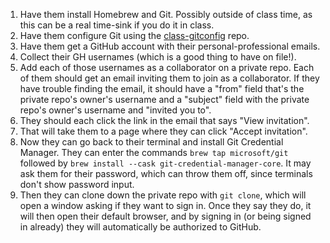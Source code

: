 1. Have them install Homebrew and Git. Possibly outside of class time, as this can be a real time-sink if you do it in class.
2. Have them configure Git using the [class-gitconfig](https://github.com/abbreviatedman/class-gitconfig) repo.
3. Have them get a GitHub account with their personal-professional emails.
4. Collect their GH usernames (which is a good thing to have on file!).
5. Add each of those usernames as a collaborator on a private repo. Each of them should get an email inviting them to join as a collaborator. If they have trouble finding the email, it should have a "from" field that's the private repo's owner's username and a "subject" field  with the private repo's owner's username and "invited you to".
6. They should each click the link in the email that says "View invitation".
7. That will take them to a page where they can click "Accept invitation".
8. Now they can go back to their terminal and install Git Credential Manager. They can enter the commands `brew tap microsoft/git` followed by `brew install --cask git-credential-manager-core`. It may ask them for their password, which can throw them off, since terminals don't show password input.
9. Then they can clone down the private repo with `git clone`, which will open a window asking if they want to sign in. Once they say they do, it will then open their default browser, and by signing in (or being signed in already) they will automatically be authorized to GitHub.
